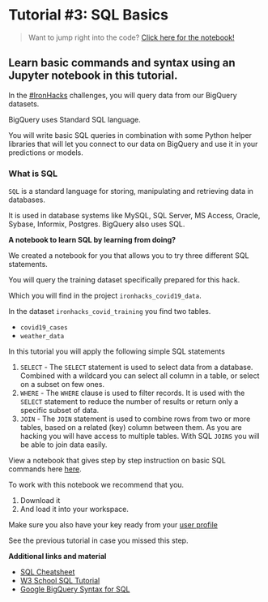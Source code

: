 # Tutorial #3: SQL Basics

  > Want to jump right into the code? [Click here for the notebook!](https://ironhacks.com/notebook-viewer?path=https://raw.githubusercontent.com/ironhacks/Tutorials-COVID-19/master/tutorials-fall-2021/python/tutorial-3-sql.ipynb)

## Learn basic commands and syntax using an Jupyter notebook in this tutorial.

In the [#IronHacks](https://twitter.com/search?q=%23IronHacks&src=typed_query) challenges, you will query data from our BigQuery datasets.

BigQuery uses Standard SQL language.

You will write basic SQL queries in combination with some Python helper libraries that will let you connect to our data on BigQuery and use it in your predictions or models.

### What is SQL

`SQL` is a standard language for storing, manipulating and retrieving data in databases.

It is used in database systems like MySQL, SQL Server, MS Access, Oracle, Sybase, Informix, Postgres. BigQuery also uses SQL.

**A notebook to learn SQL by learning from doing?**

We created a notebook for you that allows you to try three different SQL statements.

You will query the training dataset specifically prepared for this hack.

Which you will find in the project `ironhacks_covid19_data`.

In the dataset `ironhacks_covid_training` you find two tables.

- `covid19_cases`
- `weather_data`

In this tutorial you will apply the following simple SQL statements

1. `SELECT` - The `SELECT` statement is used to select data from a database. Combined with a wildcard you can select all column in a table, or select on a subset on few ones.
2. `WHERE` -  The `WHERE` clause is used to filter records. It is used with the `SELECT` statement to reduce the number of results or return only a specific subset of data.
3. `JOIN` -  The `JOIN` statement is used to combine rows from two or more tables, based on a related (key) column between them. As you are hacking you will have access to multiple tables. With SQL `JOINS` you will be able to join data easily.

View a notebook that gives step by step instruction on basic SQL commands here [here](https://ironhacks.com/notebook-viewer?path=https://raw.githubusercontent.com/ironhacks/Tutorials-COVID-19/master/tutorials-fall-2021/python/tutorial-3-sql.ipynb). 

To work with this notebook we recommend that you.

1. Download it
2. And load it into your workspace.

Make sure you also have your key ready from your [user profile](https://ironhacks.com/profile)

See the previous tutorial in case you missed this step.

**Additional links and material**

- [SQL Cheatsheet](https://www.sqltutorial.org/sql-cheat-sheet/)
- [W3 School SQL Tutorial](https://www.w3schools.com/sql/default.asp)
- [Google BigQuery Syntax for SQL](https://cloud.google.com/bigquery/docs/reference/standard-sql/query-syntax)
